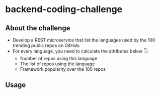# backend-coding-challenge

## About the challenge

- Develop a REST microservice that list the languages used by the 100 trending public repos on GitHub.
- For every language, you need to calculate the attributes below 👇:
    - Number of repos using this language
    - The list of repos using the language
    - Framework popularity over the 100 repos

## Usage
    